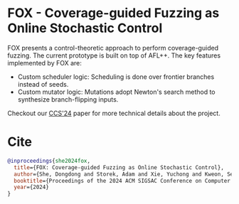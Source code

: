 # FOX - Coverage-guided Fuzzing as Online Stochastic Control

FOX presents a control-theoretic approach to perform coverage-guided fuzzing. The current prototype is 
built on top of AFL++. The key features implemented by FOX are:
- Custom scheduler logic: Scheduling is done over frontier branches instead of seeds.
- Custom mutator logic: Mutations adopt Newton's search method to synthesize branch-flipping inputs.

Checkout our [CCS'24](https://arxiv.org/abs/2406.0517) paper for more technical details about the project.

# Cite 

```bibtex 
@inproceedings{she2024fox,
  title={FOX: Coverage-guided Fuzzing as Online Stochastic Control},
  author={She, Dongdong and Storek, Adam and Xie, Yuchong and Kweon, Seoyoung and Srivastava, Prashast and Jana, Suman},
  booktitle={Proceedings of the 2024 ACM SIGSAC Conference on Computer and Communications Security},
  year={2024}
}
```

